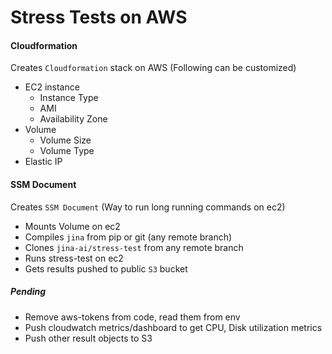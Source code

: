 # Stress Tests on AWS


#### Cloudformation

Creates `Cloudformation` stack on AWS (Following can be customized)
- EC2 instance
  - Instance Type
  - AMI
  - Availability Zone
- Volume
  - Volume Size
  - Volume Type
- Elastic IP
  


#### SSM Document

Creates `SSM Document` (Way to run long running commands on ec2)
- Mounts Volume on ec2
- Compiles `jina` from pip or git (any remote branch)
- Clones `jina-ai/stress-test` from any remote branch
- Runs stress-test on ec2
- Gets results pushed to public `S3` bucket


##### Pending
- Remove aws-tokens from code, read them from env
- Push cloudwatch metrics/dashboard to get CPU, Disk utilization metrics
- Push other result objects to S3

